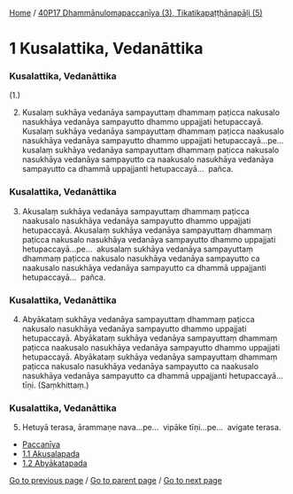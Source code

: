 
[Home](/) / [40P17 Dhammānulomapaccanīya (3), Tikatikapaṭṭhānapāḷi (5)](/tipitaka/40P17.md)

# 1 Kusalattika, Vedanāttika

### Kusalattika, Vedanāttika

(1.)

2. Kusalaṃ sukhāya vedanāya sampayuttaṃ dhammaṃ paṭicca nakusalo nasukhāya vedanāya sampayutto dhammo uppajjati hetupaccayā. Kusalaṃ sukhāya vedanāya sampayuttaṃ dhammaṃ paṭicca naakusalo nasukhāya vedanāya sampayutto dhammo uppajjati hetupaccayā…pe…  kusalaṃ sukhāya vedanāya sampayuttaṃ dhammaṃ paṭicca nakusalo nasukhāya vedanāya sampayutto ca naakusalo nasukhāya vedanāya sampayutto ca dhammā uppajjanti hetupaccayā…  pañca.

### Kusalattika, Vedanāttika

3. Akusalaṃ sukhāya vedanāya sampayuttaṃ dhammaṃ paṭicca naakusalo nasukhāya vedanāya sampayutto dhammo uppajjati hetupaccayā. Akusalaṃ sukhāya vedanāya sampayuttaṃ dhammaṃ paṭicca nakusalo nasukhāya vedanāya sampayutto dhammo uppajjati hetupaccayā…pe…  akusalaṃ sukhāya vedanāya sampayuttaṃ dhammaṃ paṭicca nakusalo nasukhāya vedanāya sampayutto ca naakusalo nasukhāya vedanāya sampayutto ca dhammā uppajjanti hetupaccayā…  pañca.

### Kusalattika, Vedanāttika

4. Abyākataṃ sukhāya vedanāya sampayuttaṃ dhammaṃ paṭicca nakusalo nasukhāya vedanāya sampayutto dhammo uppajjati hetupaccayā. Abyākataṃ sukhāya vedanāya sampayuttaṃ dhammaṃ paṭicca naakusalo nasukhāya vedanāya sampayutto dhammo uppajjati hetupaccayā. Abyākataṃ sukhāya vedanāya sampayuttaṃ dhammaṃ paṭicca nakusalo nasukhāya vedanāya sampayutto ca naakusalo nasukhāya vedanāya sampayutto ca dhammā uppajjanti hetupaccayā…  tīṇi. (Saṃkhittaṃ.)

### Kusalattika, Vedanāttika

5. Hetuyā terasa, ārammaṇe nava…pe…  vipāke tīṇi…pe…  avigate terasa.

* [Paccanīya](/tipitaka/40P17/1/Paccaniya.md)
* [1.1 Akusalapada](/tipitaka/40P17/1/1.1.md)
* [1.2 Abyākatapada](/tipitaka/40P17/1/1.2.md)

[Go to previous page](/tipitaka/40P17/0.md) / [Go to parent page](/tipitaka/40P17/0.md) / [Go to next page](/tipitaka/40P17/1/Paccaniya.md)


